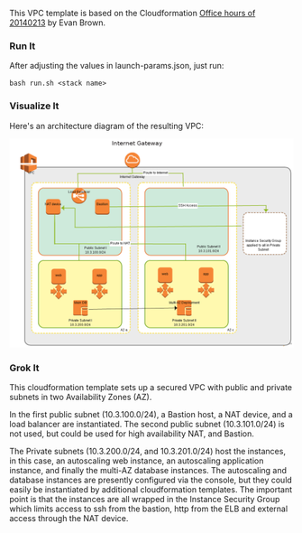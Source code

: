 This VPC template is based on the Cloudformation [Office hours of 20140213](https://github.com/evandbrown/aws-hangouts/blob/master/20140213_cfn/README.md) by Evan Brown.

### Run It

 After adjusting the values in launch-params.json, just run: 

    bash run.sh <stack name>

### Visualize It
Here's an architecture diagram of the resulting VPC:

![](img/VPC_Diagram-1.png)


### Grok It
This cloudformation template sets up a secured VPC with public and private subnets in two Availability Zones (AZ).

In the first public subnet (10.3.100.0/24), a Bastion host, a NAT device, and a load balancer are instantiated. The second public subnet (10.3.101.0/24) is not used, but could be used for high availability NAT, and Bastion.

 The Private subnets (10.3.200.0/24, and 10.3.201.0/24) host the instances, in this case, an autoscaling web instance, an autoscaling application instance, and finally the multi-AZ database instances. The autoscaling and database instances are presently configured via the console, but they could easily be instantiated by additional cloudformation templates. The important point is that the instances are all wrapped in the Instance Security Group which limits access to ssh from the bastion, http from the ELB and external access through the NAT device.
